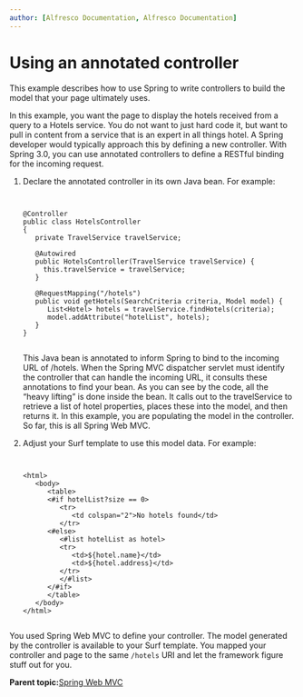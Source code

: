 ```yaml
---
author: [Alfresco Documentation, Alfresco Documentation]
---
```


# Using an annotated controller

This example describes how to use Spring to write controllers to build the model that your page ultimately uses.

In this example, you want the page to display the hotels received from a query to a Hotels service. You do not want to just hard code it, but want to pull in content from a service that is an expert in all things hotel. A Spring developer would typically approach this by defining a new controller. With Spring 3.0, you can use annotated controllers to define a RESTful binding for the incoming request.

1.  Declare the annotated controller in its own Java bean. For example:

    ```
    
    
    @Controller
    public class HotelsController
    {
       private TravelService travelService;
    
       @Autowired
       public HotelsController(TravelService travelService) {
         this.travelService = travelService;
       }
    
       @RequestMapping("/hotels")
       public void getHotels(SearchCriteria criteria, Model model) {
          List<Hotel> hotels = travelService.findHotels(criteria);
          model.addAttribute("hotelList", hotels);
       }
    }
    
    
    ```

    This Java bean is annotated to inform Spring to bind to the incoming URL of /hotels. When the Spring MVC dispatcher servlet must identify the controller that can handle the incoming URL, it consults these annotations to find your bean. As you can see by the code, all the “heavy lifting” is done inside the bean. It calls out to the travelService to retrieve a list of hotel properties, places these into the model, and then returns it. In this example, you are populating the model in the controller. So far, this is all Spring Web MVC.

2.  Adjust your Surf template to use this model data. For example:

    ```
    
    
    <html>
       <body>
          <table>
          <#if hotelList?size == 0>
             <tr>
                <td colspan="2">No hotels found</td>
             </tr>
          <#else>
             <#list hotelList as hotel>
             <tr>
                <td>${hotel.name}</td>
                <td>${hotel.address}</td>
             </tr>
             </#list>
          </#if>
          </table>
       </body>
    </html>
    
    
    ```


You used Spring Web MVC to define your controller. The model generated by the controller is available to your Surf template. You mapped your controller and page to the same `/hotels` URI and let the framework figure stuff out for you.

**Parent topic:**[Spring Web MVC](../concepts/spring-web-mvc.md)

